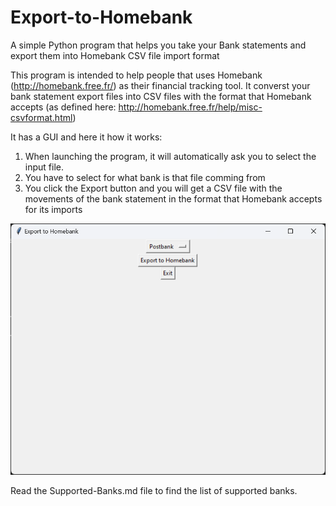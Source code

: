# Export-to-Homebank
A simple Python program that helps you take your Bank statements and export them into Homebank CSV file import format

This program is intended to help people that uses Homebank (http://homebank.free.fr/) as their financial tracking tool.
It converst your bank statement export files into CSV files with the format that Homebank accepts (as defined here: http://homebank.free.fr/help/misc-csvformat.html)

It has a GUI and here it how it works:
1. When launching the program, it will automatically ask you to select the input file.
2. You have to select for what bank is that file comming from
3. You click the Export button and you will get a CSV file with the movements of the bank statement in the format that Homebank accepts for its imports

![Screenshot](/screenshot.png?raw=true "GUI screenshot")

Read the Supported-Banks.md file to find the list of supported banks.
